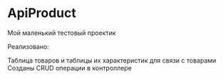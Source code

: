 # ApiProduct
Мой маленький тестовый проектик

Реализовано:

Таблица товаров и таблицы их характеристик для связи с товарами
Созданы CRUD операции в контроллере

